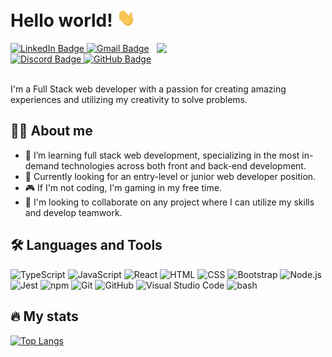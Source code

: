 # Hello world! <img src="https://raw.githubusercontent.com/ABSphreak/ABSphreak/master/gifs/Hi.gif" width="30px">

<img align='right' src='https://art.pixilart.com/sr2712ab0b35ecd.gif' width='270'>

<a href="https://www.linkedin.com/in/gabriel-moises-alves">
  <img src="https://img.shields.io/badge/LinkedIn-0077B5?style=flat-square&logo=linkedin&logoColor=white" alt="LinkedIn Badge">
</a>
<a href="mailto:gabrielmoisesalves18@gmail.com">
  <img src="https://img.shields.io/badge/Gmail-D14836?style=flat-square&logo=gmail&logoColor=white" alt="Gmail Badge">
</a>
<a href="https://discordapp.com/users/413372727781621771">
  <img src="https://img.shields.io/badge/Discord-%235865F2.svg?style=flat-square&logo=discord&logoColor=white" alt="Discord Badge">
</a>
<a href="https://github.com/gabrielmoisesa">
  <img src="https://img.shields.io/badge/github-%23121011.svg?style=flat-square&logo=github&logoColor=white" alt="GitHub Badge">
</a>


<br> <!-- Add this line for separation -->
I'm a Full Stack web developer with a passion for creating amazing experiences and utilizing my creativity to solve problems.
## 👨‍💻 About me
- 🌱 I’m learning full stack web development, specializing in the most in-demand technologies across both front and back-end development. 
- 👀 Currently looking for an entry-level or junior web developer position.
- 🎮 If I'm not coding, I'm gaming in my free time.
- 💞️ I'm looking to collaborate on any project where I can utilize my skills and develop teamwork.
## 🛠️ Languages and Tools
<div>
  <img width="50" src="https://w7.pngwing.com/pngs/915/519/png-transparent-typescript-hd-logo-thumbnail.png" alt="TypeScript" title="TypeScript"/>
  <img width="50" src="https://user-images.githubusercontent.com/25181517/117447155-6a868a00-af3d-11eb-9cfe-245df15c9f3f.png" alt="JavaScript" title="JavaScript"/>
  <img width="50" src="https://user-images.githubusercontent.com/25181517/183897015-94a058a6-b86e-4e42-a37f-bf92061753e5.png" alt="React" title="React"/>
  <img width="50" src="https://user-images.githubusercontent.com/25181517/192158954-f88b5814-d510-4564-b285-dff7d6400dad.png" alt="HTML" title="HTML"/>
  <img width="50" src="https://user-images.githubusercontent.com/25181517/183898674-75a4a1b1-f960-4ea9-abcb-637170a00a75.png" alt="CSS" title="CSS"/>
  <img width="50" src="https://user-images.githubusercontent.com/25181517/183898054-b3d693d4-dafb-4808-a509-bab54cf5de34.png" alt="Bootstrap" title="Bootstrap"/>
  <img width="50" src="https://user-images.githubusercontent.com/25181517/183568594-85e280a7-0d7e-4d1a-9028-c8c2209e073c.png" alt="Node.js" title="Node.js"/>
  <img width="50" src="https://user-images.githubusercontent.com/25181517/187955005-f4ca6f1a-e727-497b-b81b-93fb9726268e.png" alt="Jest" title="Jest"/>
  <img width="50" src="https://user-images.githubusercontent.com/25181517/121401671-49102800-c959-11eb-9f6f-74d49a5e1774.png" alt="npm" title="npm"/>
  <img width="50" src="https://user-images.githubusercontent.com/25181517/192108372-f71d70ac-7ae6-4c0d-8395-51d8870c2ef0.png" alt="Git" title="Git"/>
  <img width="50" src="https://user-images.githubusercontent.com/25181517/192108374-8da61ba1-99ec-41d7-80b8-fb2f7c0a4948.png" alt="GitHub" title="GitHub"/>
  <img width="50" src="https://user-images.githubusercontent.com/25181517/192108891-d86b6220-e232-423a-bf5f-90903e6887c3.png" alt="Visual Studio Code" title="Visual Studio Code"/>
  <img width="50" src="https://user-images.githubusercontent.com/25181517/192158606-7c2ef6bd-6e04-47cf-b5bc-da2797cb5bda.png" alt="bash" title="bash"/>
</div>

## 🔥 My stats


[![Top Langs](https://github-readme-stats.vercel.app/api/top-langs/?username=gabrielmoisesa&layout=compact&bg_color=222831&hide_border=true&text_color=e6edf3)](https://github.com/anuraghazra/github-readme-stats)

<!---
gabrielmoisesa/gabrielmoisesa is a ✨ special ✨ repository because its `README.md` (this file) appears on your GitHub profile.
You can click the Preview link to take a look at your changes.
--->
